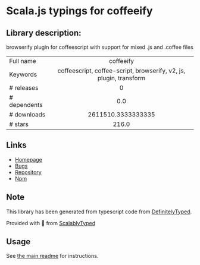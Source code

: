 
# Scala.js typings for coffeeify


## Library description:
browserify plugin for coffeescript with support for mixed .js and .coffee files

|                    |                 |
| ------------------ | :-------------: |
| Full name          | coffeeify |
| Keywords           | coffeescript, coffee-script, browserify, v2, js, plugin, transform |
| # releases         | 0 |
| # dependents       | 0.0 |
| # downloads        | 2611510.3333333335 |
| # stars            | 216.0 |

## Links
- [Homepage](https://github.com/jnordberg/coffeeify)
- [Bugs](https://github.com/jnordberg/coffeeify/issues)
- [Repository](https://github.com/jnordberg/coffeeify)
- [Npm](https://www.npmjs.com/package/coffeeify)
    


## Note
This library has been generated from typescript code from [DefinitelyTyped](https://definitelytyped.org).

Provided with :purple_heart: from [ScalablyTyped](https://github.com/oyvindberg/ScalablyTyped)

## Usage
See [the main readme](../../readme.md) for instructions.


